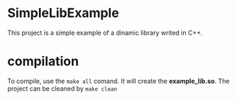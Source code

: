 # SimpleLibExample
This project is a simple example of a dinamic library writed in C++. 
# compilation
To compile, use the `make all` comand. It will create the **example_lib.so**.
The project can be cleaned by `make clean`
